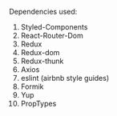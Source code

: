 Dependencies used:
  1. Styled-Components
  2. React-Router-Dom
  3. Redux 
  4. Redux-dom
  5. Redux-thunk
  6. Axios
  7. eslint (airbnb style guides)
  8. Formik
  9. Yup
  10. PropTypes
